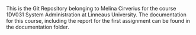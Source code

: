 This is the Git Repository belonging to Melina Cirverius for the course 1DV031 System Administration at Linneaus University. 
The documentation for this course, including the report for the first assignment can be found in the documentation folder.
